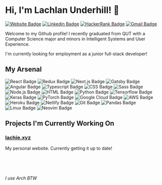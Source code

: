 # Hi, I'm Lachlan Underhill! 👋

[![Website Badge](https://img.shields.io/badge/-lachie.xyz-000?style=flat-square&logo=Firefox&logoColor=89EACD)](https://lachie.xyz)
[![Linkedin Badge](https://img.shields.io/badge/-LinkedIn-blue?style=flat-square&logo=Linkedin&logoColor=white&link=https://www.linkedin.com/in/lachlan-underhill-7476681a0)](https://www.linkedin.com/in/lachlan-underhill-7476681a0)
[![HackerRank Badge](https://img.shields.io/badge/HackerRank-2EC866?style=flat-square&logo=hackerrank&logoColor=white)](https://www.hackerrank.com/Bambanah)
[![Gmail Badge](https://img.shields.io/badge/-Gmail-c14438?style=flat-square&logo=Gmail&logoColor=white)](mailto:lachlanu@gmail.com)

Welcome to my Github profile! I recently graduated from QUT with a Computer Science major and minors in Intelligent Systems and User Experience.

I'm currently looking for employment as a junior full-stack developer!

## My Arsenal

![React Badge](https://img.shields.io/badge/React-45b8d8?logo=react&style=flat-square&logoColor=white)
![Redux Badge](https://img.shields.io/badge/-Redux-764ABC?style=flat-square&logo=redux&logoColor=white)
![Next.js Badge](https://img.shields.io/badge/Next.js-black?logo=next.js&style=flat-square&logoColor=white)
![Gatsby Badge](https://img.shields.io/badge/Gatsby-663399?logo=gatsby&style=flat-square&logoColor=white)
![Angular Badge](https://img.shields.io/badge/Angular-DD0031?style=flat-square&logo=angular&logoColor=white)
![Typescript Badge](https://img.shields.io/badge/-TypeScript-007ACC?style=flat-square&logo=typescript&logoColor=white)
![CSS Badge](https://img.shields.io/badge/-CSS-009CED?style=flat-square&logo=css3&logoColor=white)
![Sass Badge](https://img.shields.io/badge/-Sass-CC6699?style=flat-square&logo=sass&logoColor=white)
![Node.js Badge](https://img.shields.io/badge/-Nodejs-43853d?style=flat-square&logo=Node.js&logoColor=white)
![HTML Badge](https://img.shields.io/badge/-HTML5-E34F26?style=flat-square&logo=html5&logoColor=white)
![Python Badge](https://img.shields.io/badge/Python-3776AB?style=flat-square&logo=python&logoColor=white)
![Tensorflow Badge](https://img.shields.io/badge/Tensorflow-red?logo=tensorflow&style=flat-square&logoColor=white)
![Keras Badge](https://img.shields.io/badge/Keras-D00000?style=flat-square&logo=Keras&logoColor=white)
![PyTorch Badge](https://img.shields.io/badge/PyTorch-EE4C2C?style=flat-square&logo=pytorch&logoColor=white)
![Google Cloud Badge](https://img.shields.io/badge/-Google_Cloud_Platform-1a73e8?style=flat-square&logo=google-cloud&logoColor=white)
![AWS Badge](https://img.shields.io/badge/AWS-232F3E?style=flat-square&logo=amazon-aws&logoColor=white)
![Heroku Badge](https://img.shields.io/badge/-Heroku-430098?style=flat-square&logo=heroku&logoColor=white)
![Netlify Badge](https://img.shields.io/badge/-Netlify-146396?style=flat-square&logo=netlify&logoColor=white)
![Git Badge](https://img.shields.io/badge/-Git-F05032?style=flat-square&logo=git&logoColor=white)
![Pandas Badge](https://img.shields.io/badge/Pandas-130654?logo=pandas&style=flat-square&logoColor=white)
![Linux Badge](https://img.shields.io/badge/Linux-1793D1?style=flat-square&logo=linux&logoColor=white)
![Neovim Badge](https://img.shields.io/badge/Neovim-57A143?style=flat-square&logo=neovim&logoColor=white)


## Projects I'm Currently Working On

### [lachie.xyz](https://lachie.xyz)
My personal website. Currently getting it up to date!

<br/>
<br/>
<br/>

*I use Arch BTW*
